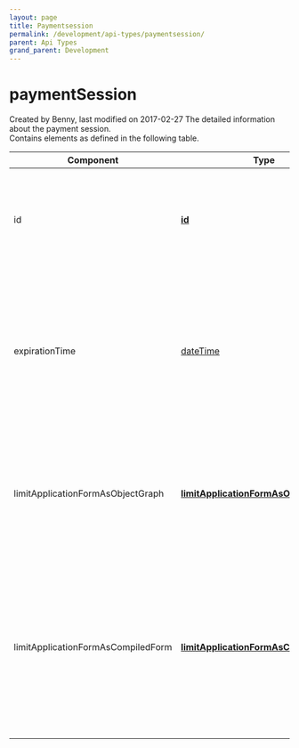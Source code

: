 ```yaml
---
layout: page
title: Paymentsession
permalink: /development/api-types/paymentsession/
parent: Api Types
grand_parent: Development
---
```




# paymentSession 
Created by Benny, last modified on 2017-02-27
The detailed information about the payment session.  
Contains elements as defined in the following table.
  
| Component                          | Type                                                                                      | Occurs | Nillable? | Description                                                                                                                                                                                 |
|------------------------------------|-------------------------------------------------------------------------------------------|--------|-----------|---------------------------------------------------------------------------------------------------------------------------------------------------------------------------------------------|
| id                                 | **[id](Simple-Types..._1475653.html)**                                                    | 1..1   | No        | The identity of the payment session. If one was specified by the representative, it will be used, otherwise it will be generated.                                                           |
| expirationTime                     | [dateTime](http://www.w3schools.com/schema/schema_dtypes_date.asp)                        | 1..1   | No        | When the payment session expires. Sessions will be automatically pruned after the expiration time, and if the payment is still valid, a new session must be created.                        |
| limitApplicationFormAsObjectGraph  | **[limitApplicationFormAsObjectGraph](limitApplicationFormAsObjectGraph_1475761.html)**   | 1..1   | No        | The limit application form as a graph of object. This is for use by representatives that want to generate the form themselves.                                                              |
| limitApplicationFormAsCompiledForm | **[limitApplicationFormAsCompiledForm](limitApplicationFormAsCompiledForm_1475772.html)** | 1..1   | No        | The limit application form as compiled HTML. This is for use by representatives that want to use the form created by Resurs Bank. Note: if no form action was supplied, this will be empty. |
  
